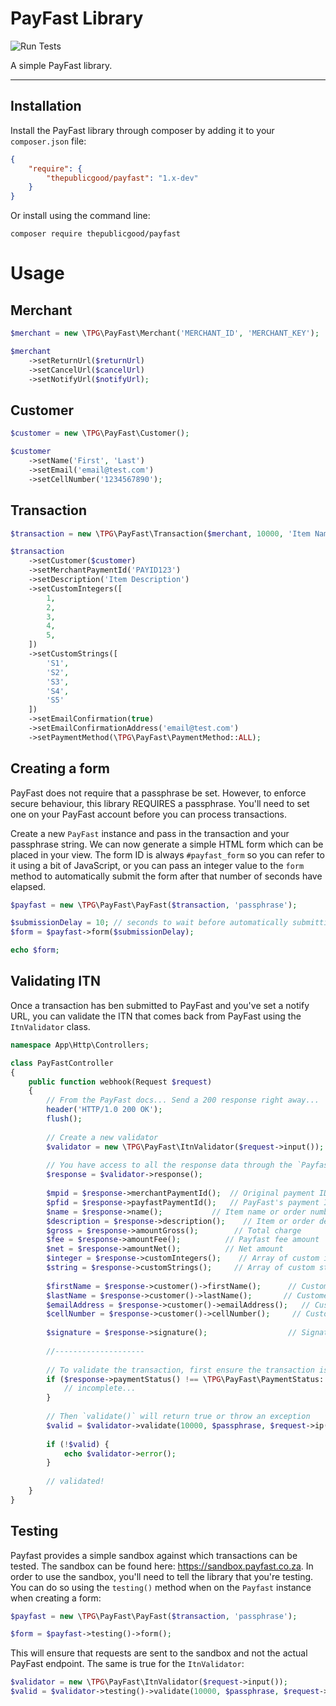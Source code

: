 # PayFast Library

![Run Tests](https://github.com/tpg/payfast/workflows/Run%20Tests/badge.svg)

A simple PayFast library.

---
## Installation
Install the PayFast library through composer by adding it to your `composer.json` file:

```json
{
    "require": {
        "thepublicgood/payfast": "1.x-dev"
    }
}
```

Or install using the command line:

```
composer require thepublicgood/payfast
```

# Usage

## Merchant

```php
$merchant = new \TPG\PayFast\Merchant('MERCHANT_ID', 'MERCHANT_KEY');

$merchant
    ->setReturnUrl($returnUrl)
    ->setCancelUrl($cancelUrl)
    ->setNotifyUrl($notifyUrl);
```

## Customer

```php
$customer = new \TPG\PayFast\Customer();

$customer
    ->setName('First', 'Last')
    ->setEmail('email@test.com')
    ->setCellNumber('1234567890');
```

## Transaction

```php
$transaction = new \TPG\PayFast\Transaction($merchant, 10000, 'Item Name');

$transaction
    ->setCustomer($customer)
    ->setMerchantPaymentId('PAYID123')
    ->setDescription('Item Description')
    ->setCustomIntegers([
        1,
        2,
        3,
        4,
        5,
    ])
    ->setCustomStrings([
        'S1',
        'S2',
        'S3',
        'S4',
        'S5'
    ])
    ->setEmailConfirmation(true)
    ->setEmailConfirmationAddress('email@test.com')
    ->setPaymentMethod(\TPG\PayFast\PaymentMethod::ALL);
```

## Creating a form
PayFast does not require that a passphrase be set. However, to enforce secure behaviour, this library REQUIRES a
passphrase. You'll need to set one on your PayFast account before you can process transactions.

Create a new `PayFast` instance and pass in the transaction and your passphrase string. We can now generate a simple
HTML form which can be placed in your view. The form ID is always `#payfast_form` so you can refer to it using a bit
of JavaScript, or you can pass an integer value to the `form` method to automatically submit the form after that number
of seconds have elapsed.

```php
$payfast = new \TPG\PayFast\PayFast($transaction, 'passphrase');

$submissionDelay = 10; // seconds to wait before automatically submitting the form.
$form = $payfast->form($submissionDelay);

echo $form;
```

## Validating ITN
Once a transaction has ben submitted to PayFast and you've set a notify URL, you can validate the ITN that comes back
from PayFast using the `ItnValidator` class.

```php
namespace App\Http\Controllers;

class PayFastController
{
    public function webhook(Request $request)
    {
        // From the PayFast docs... Send a 200 response right away...
        header('HTTP/1.0 200 OK');
        flush();
    
        // Create a new validator
        $validator = new \TPG\PayFast\ItnValidator($request->input());
        
        // You have access to all the response data through the `PayfastResponse` class.
        $response = $validator->response();
        
        $mpid = $response->merchantPaymentId();  // Original payment ID set on the transaction
        $pfid = $response->payfastPaymentId();   // PayFast's payment ID
        $name = $response->name();           // Item name or order number
        $description = $response->description();    // Item or order description
        $gross = $response->amountGross();        // Total charge
        $fee = $response->amountFee();          // Payfast fee amount
        $net = $response->amountNet();          // Net amount
        $integer = $response->customIntegers();    // Array of custom integers
        $string = $response->customStrings();     // Array of custom strings
        
        $firstName = $response->customer()->firstName();      // Customers first name
        $lastName = $response->customer()->lastName();       // Customers last name
        $emailAddress = $response->customer()->emailAddress();   // Customers email address
        $cellNumber = $response->customer()->cellNumber();     // Customers cell number
        
        $signature = $response->signature();                  // Signature for validation
        
        //--------------------
        
        // To validate the transaction, first ensure the transaction is COMPLETE:
        if ($response->paymentStatus() !== \TPG\PayFast\PaymentStatus::COMPLETE) {
            // incomplete...
        }
        
        // Then `validate()` will return true or throw an exception
        $valid = $validator->validate(10000, $passphrase, $request->ip());
        
        if (!$valid) {
            echo $validator->error();
        }
        
        // validated!
    }
}
```

## Testing
Payfast provides a simple sandbox against which transactions can be tested. The sandbox can be found here:
https://sandbox.payfast.co.za. In order to use the sandbox, you'll need to tell the library that you're testing. You
can do so using the `testing()` method when on the `Payfast` instance when creating a form:

```php
$payfast = new \TPG\PayFast\PayFast($transaction, 'passphrase');

$form = $payfast->testing()->form();
```

This will ensure that requests are sent to the sandbox and not the actual PayFast endpoint. The same is true for the
`ItnValidator`:

```php
$validator = new \TPG\PayFast\ItnValidator($request->input());
$valid = $validator->testing()->validate(10000, $passphrase, $request->ip());
```

